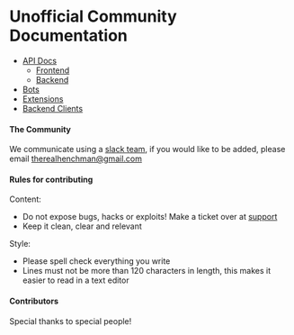 # Unofficial Community Documentation

* [API Docs](/api/README.md)
    * [Frontend](/api/frontend/README.md)
    * [Backend](/api/backend/README.md)
* [Bots](/bots/README.md)
* [Extensions](/extensions/README.md)
* [Backend Clients](/clients/README.md)

#### The Community

We communicate using a [slack team](https://plugdj-extdevs.slack.com), if you would like to be added, please email
therealhenchman@gmail.com

#### Rules for contributing

Content:

* Do not expose bugs, hacks or exploits! Make a ticket over at [support](https://support.plug.dj)
* Keep it clean, clear and relevant

Style:

* Please spell check everything you write
* Lines must not be more than 120 characters in length, this makes it easier to read in a text editor

#### Contributors

Special thanks to special people!
